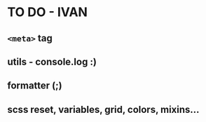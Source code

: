 # TO DO - IVAN

## `<meta>` tag

## utils - console.log :)

## formatter (;)

## scss reset, variables, grid, colors, mixins...
